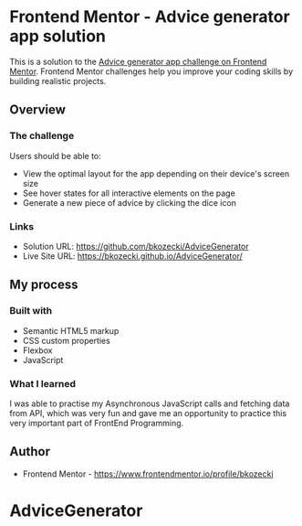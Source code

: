 # Frontend Mentor - Advice generator app solution

This is a solution to the [Advice generator app challenge on Frontend Mentor](https://www.frontendmentor.io/challenges/advice-generator-app-QdUG-13db). Frontend Mentor challenges help you improve your coding skills by building realistic projects.

## Overview

### The challenge

Users should be able to:

- View the optimal layout for the app depending on their device's screen size
- See hover states for all interactive elements on the page
- Generate a new piece of advice by clicking the dice icon

### Links

- Solution URL: https://github.com/bkozecki/AdviceGenerator
- Live Site URL: https://bkozecki.github.io/AdviceGenerator/

## My process

### Built with

- Semantic HTML5 markup
- CSS custom properties
- Flexbox
- JavaScript

### What I learned

I was able to practise my Asynchronous JavaScript calls and fetching data from API, which was very fun and gave me an opportunity to practice this very important part of FrontEnd Programming.


## Author

- Frontend Mentor - https://www.frontendmentor.io/profile/bkozecki
# AdviceGenerator
